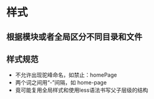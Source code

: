 

# 样式

## 根据模块或者全局区分不同目录和文件


## 样式规范

- 不允许出现驼峰命名，如禁止：homePage
- 两个词之间用“-”间隔，如 home-page
- 竟可能复用全局样式和使用less语法书写父子层级的结构